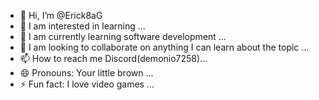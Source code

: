 - 👋 Hi, I’m @Erick8aG
- 👀 I am interested in learning ...
- 🌱 I am currently learning software development ...
- 💞️ I am looking to collaborate on anything I can learn about the topic ...
- 📫 How to reach me Discord(demonio7258)...
- 😄 Pronouns: Your little brown ...
- ⚡ Fun fact: I love video games ...

<!---
Erick8aG/Erick8aG is a ✨ special ✨ repository because its `README.md` (this file) appears on your GitHub profile.
You can click the Preview link to take a look at your changes.
--->
